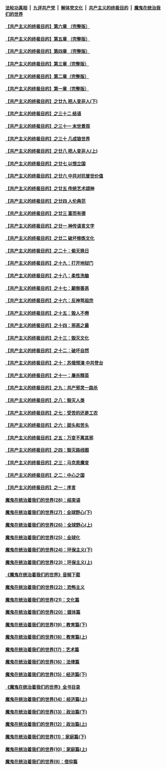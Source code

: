 

####  [法轮功真相](../../../../basic/blob/master/README.md?t=04160601) &nbsp;|&nbsp; [九评共产党](../../../../9ping.md/blob/master/README.md?t=04160601) &nbsp;|&nbsp; [解体党文化](../../../../jtdwh.md/blob/master/README.md?t=04160601)  &nbsp;|&nbsp; [共产主义的终极目的](../../../../gczydzjmd.md/blob/master/README.md?t=04160601) &nbsp;|&nbsp; [魔鬼在统治我们的世界](../../../../mgztzwmdsj.md/blob/master/README.md?t=04160601) 

#### [【共产主义的终极目的】第六章 （完整版）](../pages/nsc422/n11428913.md?t=04160601) 

#### [【共产主义的终极目的】第五章 （完整版）](../pages/nsc422/n11428912.md?t=04160601) 

#### [【共产主义的终极目的】第四章 （完整版）](../pages/nsc422/n11428907.md?t=04160601) 

#### [【共产主义的终极目的】第三章（完整版）](../pages/nsc422/n11428848.md?t=04160601) 

#### [【共产主义的终极目的】第二章（完整版）](../pages/nsc422/n11428831.md?t=04160601) 

#### [【共产主义的终极目的】第一章（完整版）](../pages/nsc422/n11417651.md?t=04160601) 

#### [【共产主义的终极目的】之廿九 把人变非人(下)](../pages/nsc422/n11344140.md?t=04160601) 

#### [【共产主义的终极目的】之三十二 结语](../pages/nsc422/n11360535.md?t=04160601) 

#### [【共产主义的终极目的】之三十一 末世景观](../pages/nsc422/n11351129.md?t=04160601) 

#### [【共产主义的终极目的】之三十 几成狼世界](../pages/nsc422/n11348280.md?t=04160601) 

#### [【共产主义的终极目的】之廿八 把人变非人(上)](../pages/nsc422/n11340492.md?t=04160601) 

#### [【共产主义的终极目的】之廿七 以恨立国](../pages/nsc422/n11336944.md?t=04160601) 

#### [【共产主义的终极目的】之廿六 中共对抗普世价值](../pages/nsc422/n11324785.md?t=04160601) 

#### [【共产主义的终极目的】之廿五 传统艺术颂神](../pages/nsc422/n11296396.md?t=04160601) 

#### [【共产主义的终极目的】之廿四 人伦典范](../pages/nsc422/n11296397.md?t=04160601) 

#### [【共产主义的终极目的】之廿三 富而有德](../pages/nsc422/n11283598.md?t=04160601) 

#### [【共产主义的终极目的】之廿一 神传语言文字](../pages/nsc422/n11263265.md?t=04160601) 

#### [【共产主义的终极目的】之廿二 破坏修炼文化](../pages/nsc422/n11245728.md?t=04160601) 

#### [【共产主义的终极目的】之二十：偷天换日](../pages/nsc422/n11238846.md?t=04160601) 

#### [【共产主义的终极目的】之十九：打开地狱门](../pages/nsc422/n11206376.md?t=04160601) 

#### [【共产主义的终极目的】之十八：柔性洗脑](../pages/nsc422/n11199994.md?t=04160601) 

#### [【共产主义的终极目的】之十七：颠倒善恶](../pages/nsc422/n11179782.md?t=04160601) 

#### [【共产主义的终极目的】之十六：反神骂祖宗](../pages/nsc422/n11166798.md?t=04160601) 

#### [【共产主义的终极目的】之十五：毁人不倦](../pages/nsc422/n11166792.md?t=04160601) 

#### [【共产主义的终极目的】之十四：邪恶之最](../pages/nsc422/n11150249.md?t=04160601) 

#### [【共产主义的终极目的】之十三：毁灭文化](../pages/nsc422/n11135227.md?t=04160601) 

#### [【共产主义的终极目的】之十二：破坏自然](../pages/nsc422/n11135214.md?t=04160601) 

#### [【共产主义的终极目的】之十：苏俄预演 中共登台](../pages/nsc422/n11118424.md?t=04160601) 

#### [【共产主义的终极目的】之十一：屠杀精英](../pages/nsc422/n11118442.md?t=04160601) 

#### [【共产主义的终极目的】之九：共产邪灵一路杀](../pages/nsc422/n11114139.md?t=04160601) 

#### [【共产主义的终极目的】之八：毁灭人类](../pages/nsc422/n11108503.md?t=04160601) 

#### [【共产主义的终极目的】之七：受苦的还是工农](../pages/nsc422/n11101809.md?t=04160601) 

#### [【共产主义的终极目的】之六：甜头和苦头](../pages/nsc422/n11096971.md?t=04160601) 

#### [【共产主义的终极目的】之五：万变不离其邪](../pages/nsc422/n11091285.md?t=04160601) 

#### [【共产主义的终极目的】之四：毁灭路线图](../pages/nsc422/n11086284.md?t=04160601) 

#### [【共产主义的终极目的】之三：马克思魔变](../pages/nsc422/n11061941.md?t=04160601) 

#### [【共产主义的终极目的】之二：中心之国](../pages/nsc422/n11047728.md?t=04160601) 

#### [【共产主义的终极目的】之一：序言](../pages/nsc422/n11086077.md?t=04160601) 

#### [魔鬼在统治着我们的世界(28)：结束语](../pages/nsc422/n10936246.md?t=04160601) 

#### [魔鬼在统治着我们的世界(27)：全球野心(下)](../pages/nsc422/n10928319.md?t=04160601) 

#### [魔鬼在统治着我们的世界(26)：全球野心(上)](../pages/nsc422/n10900318.md?t=04160601) 

#### [魔鬼在统治着我们的世界(25)：全球化](../pages/nsc422/n10788205.md?t=04160601) 

#### [魔鬼在统治着我们的世界(24)：环保主义(下)](../pages/nsc422/n10695307.md?t=04160601) 

#### [魔鬼在统治着我们的世界(23)：环保主义(上)](../pages/nsc422/n10688613.md?t=04160601) 

#### [《魔鬼在统治着我们的世界》音频下载](../pages/nsc422/n10635553.md?t=04160601) 

#### [魔鬼在统治着我们的世界(22)：恐怖主义](../pages/nsc422/n10614727.md?t=04160601) 

#### [魔鬼在统治着我们的世界(21)：文化篇](../pages/nsc422/n10597706.md?t=04160601) 

#### [魔鬼在统治着我们的世界(20)：媒体篇](../pages/nsc422/n10586579.md?t=04160601) 

#### [魔鬼在统治着我们的世界(19)：教育篇(下)](../pages/nsc422/n10564808.md?t=04160601) 

#### [魔鬼在统治着我们的世界(18)：教育篇(上)](../pages/nsc422/n10526970.md?t=04160601) 

#### [魔鬼在统治着我们的世界(17)：艺术篇](../pages/nsc422/n10499093.md?t=04160601) 

#### [魔鬼在统治着我们的世界(16)：法律篇](../pages/nsc422/n10485969.md?t=04160601) 

#### [魔鬼在统治着我们的世界(15)：经济篇(下)](../pages/nsc422/n10469975.md?t=04160601) 

#### [《魔鬼在统治着我们的世界》全书目录](../pages/nsc422/n10464261.md?t=04160601) 

#### [魔鬼在统治着我们的世界(14)：经济篇(上)](../pages/nsc422/n10457370.md?t=04160601) 

#### [魔鬼在统治着我们的世界(13)：政治篇(下)](../pages/nsc422/n10448270.md?t=04160601) 

#### [魔鬼在统治着我们的世界(12)：政治篇(上)](../pages/nsc422/n10444576.md?t=04160601) 

#### [魔鬼在统治着我们的世界(11)：家庭篇(下)](../pages/nsc422/n10440961.md?t=04160601) 

#### [魔鬼在统治着我们的世界(10)：家庭篇(上)](../pages/nsc422/n10435448.md?t=04160601) 

#### [魔鬼在统治着我们的世界(9)：信仰篇](../pages/nsc422/n10432159.md?t=04160601) 

